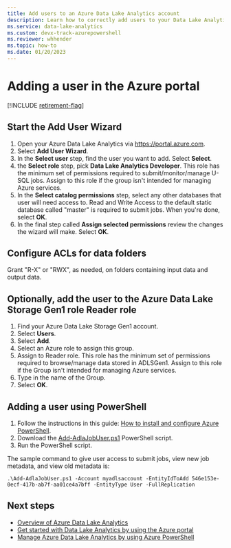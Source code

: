 ```yaml
---
title: Add users to an Azure Data Lake Analytics account
description: Learn how to correctly add users to your Data Lake Analytics account using the Add User Wizard and Azure PowerShell.
ms.service: data-lake-analytics
ms.custom: devx-track-azurepowershell
ms.reviewer: whhender
ms.topic: how-to
ms.date: 01/20/2023
---
```


# Adding a user in the Azure portal

[!INCLUDE [retirement-flag](includes/retirement-flag.md)]

## Start the Add User Wizard

1. Open your Azure Data Lake Analytics via https://portal.azure.com.
2. Select **Add User Wizard**.
3. In the **Select user** step, find the user you want to add. Select **Select**.
4. the **Select role** step, pick **Data Lake Analytics Developer**. This role has the minimum set of permissions required to submit/monitor/manage U-SQL jobs. Assign to this role if the group isn't intended for managing Azure services.
5. In the **Select catalog permissions** step, select any other databases that user will need access to. Read and Write Access to the default static database called "master" is required to submit jobs. When you're done, select **OK**.
6. In the final step called **Assign selected permissions** review the changes the wizard will make. Select **OK**.

## Configure ACLs for data folders

Grant "R-X" or "RWX", as needed, on folders containing input data and output data.

## Optionally, add the user to the Azure Data Lake Storage Gen1 role **Reader** role

1. Find your Azure Data Lake Storage Gen1 account.
2. Select **Users**.
3. Select **Add**.
4. Select an Azure role to assign this group.
5. Assign to Reader role. This role has the minimum set of permissions required to browse/manage data stored in ADLSGen1. Assign to this role if the Group isn't intended for managing Azure services.
6. Type in the name of the Group.
7. Select **OK**.

## Adding a user using PowerShell

1. Follow the instructions in this guide: [How to install and configure Azure PowerShell](/powershell/azure/).
2. Download the [Add-AdlaJobUser.ps1](https://github.com/Azure/AzureDataLake/blob/master/Samples/PowerShell/ADLAUsers/Add-AdlaJobUser.ps1) PowerShell script.
3. Run the PowerShell script.

The sample command to give user access to submit jobs, view new job metadata, and view old metadata is:

`.\Add-AdlaJobUser.ps1 -Account myadlsaccount -EntityIdToAdd 546e153e-0ecf-417b-ab7f-aa01ce4a7bff -EntityType User -FullReplication`

## Next steps

* [Overview of Azure Data Lake Analytics](data-lake-analytics-overview.md)
* [Get started with Data Lake Analytics by using the Azure portal](data-lake-analytics-get-started-portal.md)
* [Manage Azure Data Lake Analytics by using Azure PowerShell](data-lake-analytics-manage-use-powershell.md)
